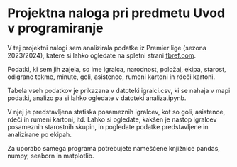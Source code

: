 # Projektna naloga pri predmetu Uvod v programiranje

V tej projektni nalogi sem analizirala podatke iz Premier lige (sezona 2023/2024), katere si lahko ogledate na spletni strani [fbref.com](https://fbref.com/en/comps/9/2023-2024/stats/2023-2024-Premier-League-Stats).<br/>

Podatki, ki sem jih zajela, so ime igralca, narodnost, položaj, ekipa, starost, odigrane tekme, minute, goli, asistence, rumeni kartoni in rdeči kartoni.

Tabela vseh podatkov je prikazana v datoteki igralci.csv, ki se nahaja v mapi podatki, analizo pa si lahko ogledate v datoteki analiza.ipynb.<br/> 

V njej je predstavljena statiska posameznih igralcev, kot so goli, asistence, rdeči in rumeni kartoni, itd. Lahko si ogledate, kakšen je nastop igralcev posameznih starostnih skupin, in pogledate podatke predstavljene in analizirane po ekipah.<br/>

Za uporabo samega programa potrebujete nameščene knjižnice pandas, numpy, seaborn in matplotlib.
